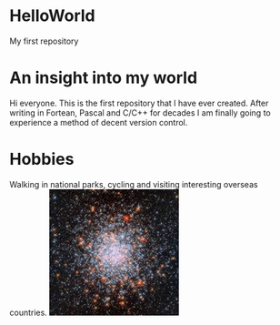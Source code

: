 # HelloWorld
My first repository
# An insight into my world
Hi everyone.  This is the first repository that I have ever created. After writing in Fortean, Pascal and C/C++ for decades I am finally going to experience a method of decent version control.
# Hobbies
Walking in national parks, cycling and visiting interesting overseas countries.
![starcluster](star_cluster.jpg)
